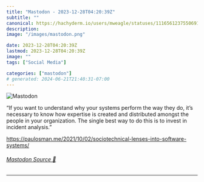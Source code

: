 ```yaml
---
title: "Mastodon - 2023-12-28T04:20:39Z"
subtitle: ""
canonical: https://hachyderm.io/users/mweagle/statuses/111656123755069170
description:
image: "/images/mastodon.png"

date: 2023-12-28T04:20:39Z
lastmod: 2023-12-28T04:20:39Z
image: ""
tags: ["Social Media"]

categories: ["mastodon"]
# generated: 2024-06-21T21:40:31-07:00
---
```

![Mastodon](/images/mastodon.png)

<p>“If you want to understand why your systems perform the way they do, it’s necessary to know how expertise is created and distributed amongst the people in your organization. The single best way to do this is to invest in incident analysis.”</p><p><a href="https://paulosman.me/2021/10/02/sociotechnical-lenses-into-software-systems/" target="_blank" rel="nofollow noopener noreferrer" translate="no"><span class="invisible">https://</span><span class="ellipsis">paulosman.me/2021/10/02/sociot</span><span class="invisible">echnical-lenses-into-software-systems/</span></a></p>


###### [Mastodon Source 🐘](https://hachyderm.io/@mweagle/111656123755069170)

___

